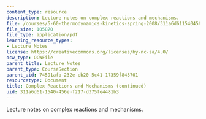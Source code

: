 ```yaml
---
content_type: resource
description: Lecture notes on complex reactions and mechanisms.
file: /courses/5-60-thermodynamics-kinetics-spring-2008/311a6d611540456ef217d375fe4481b3_lec_33.pdf
file_size: 105870
file_type: application/pdf
learning_resource_types:
- Lecture Notes
license: https://creativecommons.org/licenses/by-nc-sa/4.0/
ocw_type: OCWFile
parent_title: Lecture Notes
parent_type: CourseSection
parent_uid: 74591afb-232e-eb20-5c41-17359f843701
resourcetype: Document
title: Complex Reactions and Mechanisms (continued)
uid: 311a6d61-1540-456e-f217-d375fe4481b3
---
```

Lecture notes on complex reactions and mechanisms.